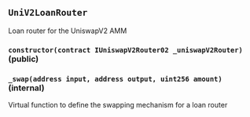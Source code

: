 ## `UniV2LoanRouter`

Loan router for the UniswapV2 AMM

### `constructor(contract IUniswapV2Router02 _uniswapV2Router)` (public)

### `_swap(address input, address output, uint256 amount)` (internal)

Virtual function to define the swapping mechanism for a loan router
